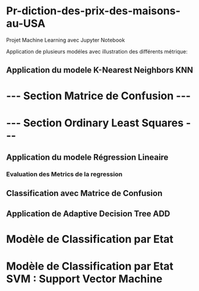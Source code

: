# Pr-diction-des-prix-des-maisons-au-USA
Projet Machine Learning avec Jupyter Notebook

Application de plusieurs modéles avec illustration des différents métrique:

## Application du modele K-Nearest Neighbors KNN
# --- Section Matrice de Confusion ---
# --- Section Ordinary Least Squares ---
## Application du modele Régression Lineaire
### Evaluation des Metrics de la regression
## **Classification avec Matrice de Confusion**
## Application de Adaptive Decision Tree ADD
# Modèle de Classification par Etat
# Modèle de Classification par Etat SVM : Support Vector Machine
